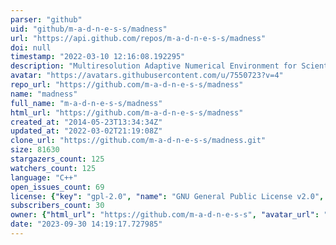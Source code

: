 ```yaml
---
parser: "github"
uid: "github/m-a-d-n-e-s-s/madness"
url: "https://api.github.com/repos/m-a-d-n-e-s-s/madness"
doi: null
timestamp: "2022-03-10 12:16:08.192295"
description: "Multiresolution Adaptive Numerical Environment for Scientific Simulation"
avatar: "https://avatars.githubusercontent.com/u/7550723?v=4"
repo_url: "https://github.com/m-a-d-n-e-s-s/madness"
name: "madness"
full_name: "m-a-d-n-e-s-s/madness"
html_url: "https://github.com/m-a-d-n-e-s-s/madness"
created_at: "2014-05-23T13:34:34Z"
updated_at: "2022-03-02T21:19:08Z"
clone_url: "https://github.com/m-a-d-n-e-s-s/madness.git"
size: 81630
stargazers_count: 125
watchers_count: 125
language: "C++"
open_issues_count: 69
license: {"key": "gpl-2.0", "name": "GNU General Public License v2.0", "spdx_id": "GPL-2.0", "url": "https://api.github.com/licenses/gpl-2.0", "node_id": "MDc6TGljZW5zZTg="}
subscribers_count: 30
owner: {"html_url": "https://github.com/m-a-d-n-e-s-s", "avatar_url": "https://avatars.githubusercontent.com/u/7550723?v=4", "login": "m-a-d-n-e-s-s", "type": "Organization"}
date: "2023-09-30 14:19:17.727985"
---
```

